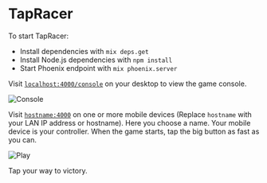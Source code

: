 # TapRacer

To start TapRacer:

  * Install dependencies with `mix deps.get`
  * Install Node.js dependencies with `npm install`
  * Start Phoenix endpoint with `mix phoenix.server`

Visit [`localhost:4000/console`](http://localhost:4000/console) on your desktop to view the game console.

![Console](https://raw.github.com/dtcristo/tap-racer/master/images/console.png)

Visit [`hostname:4000`](http://hostname:4000/) on one or more mobile devices (Replace `hostname` with your LAN IP address or hostname). Here you choose a name. Your mobile device is your controller. When the game starts, tap the big button as fast as you can.

![Play](https://raw.github.com/dtcristo/tap-racer/master/images/play.png)

Tap your way to victory.
